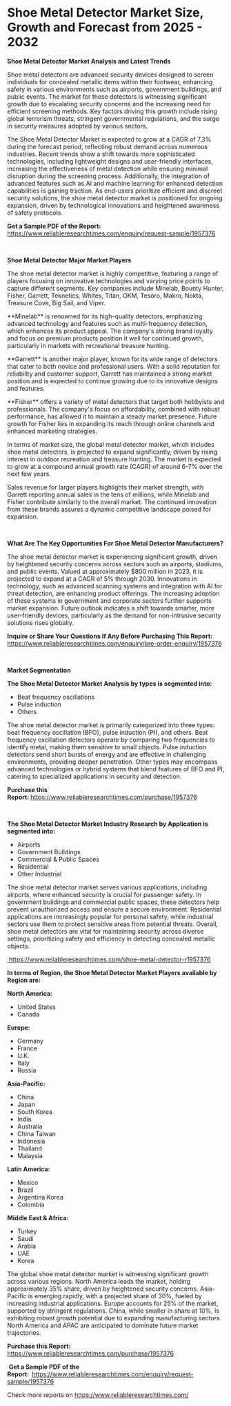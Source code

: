 <p><h1>Shoe Metal Detector Market Size, Growth and Forecast from 2025 - 2032</h1></p><p><strong>Shoe Metal Detector Market Analysis and Latest Trends</strong></p>
<p><p>Shoe metal detectors are advanced security devices designed to screen individuals for concealed metallic items within their footwear, enhancing safety in various environments such as airports, government buildings, and public events. The market for these detectors is witnessing significant growth due to escalating security concerns and the increasing need for efficient screening methods. Key factors driving this growth include rising global terrorism threats, stringent governmental regulations, and the surge in security measures adopted by various sectors.</p><p>The Shoe Metal Detector Market is expected to grow at a CAGR of 7.3% during the forecast period, reflecting robust demand across numerous industries. Recent trends show a shift towards more sophisticated technologies, including lightweight designs and user-friendly interfaces, increasing the effectiveness of metal detection while ensuring minimal disruption during the screening process. Additionally, the integration of advanced features such as AI and machine learning for enhanced detection capabilities is gaining traction. As end-users prioritize efficient and discreet security solutions, the shoe metal detector market is positioned for ongoing expansion, driven by technological innovations and heightened awareness of safety protocols.</p></p>
<p><strong>Get a Sample PDF of the Report:&nbsp;</strong> <a href="https://www.reliableresearchtimes.com/enquiry/request-sample/1957376?utm_campaign=3363&utm_medium=2&utm_source=Github&utm_content=ia&utm_term=09042025&utm_id=shoe-metal-detector">https://www.reliableresearchtimes.com/enquiry/request-sample/1957376</a></p>
<p>&nbsp;</p>
<p><strong>Shoe Metal Detector Major Market Players</strong></p>
<p><p>The shoe metal detector market is highly competitive, featuring a range of players focusing on innovative technologies and varying price points to capture different segments. Key companies include Minelab, Bounty Hunter, Fisher, Garrett, Teknetics, Whites, Titan, OKM, Tesoro, Makro, Nokta, Treasure Cove, Big Sail, and Viper.</p><p>**Minelab** is renowned for its high-quality detectors, emphasizing advanced technology and features such as multi-frequency detection, which enhances its product appeal. The company's strong brand loyalty and focus on premium products position it well for continued growth, particularly in markets with recreational treasure hunting. </p><p>**Garrett** is another major player, known for its wide range of detectors that cater to both novice and professional users. With a solid reputation for reliability and customer support, Garrett has maintained a strong market position and is expected to continue growing due to its innovative designs and features.</p><p>**Fisher** offers a variety of metal detectors that target both hobbyists and professionals. The company's focus on affordability, combined with robust performance, has allowed it to maintain a steady market presence. Future growth for Fisher lies in expanding its reach through online channels and enhanced marketing strategies.</p><p>In terms of market size, the global metal detector market, which includes shoe metal detectors, is projected to expand significantly, driven by rising interest in outdoor recreation and treasure hunting. The market is expected to grow at a compound annual growth rate (CAGR) of around 6-7% over the next few years.</p><p>Sales revenue for larger players highlights their market strength, with Garrett reporting annual sales in the tens of millions, while Minelab and Fisher contribute similarly to the overall market. The continued innovation from these brands assures a dynamic competitive landscape poised for expansion.</p></p>
<p>&nbsp;</p>
<p><strong>What Are The Key Opportunities For Shoe Metal Detector Manufacturers?</strong></p>
<p><p>The shoe metal detector market is experiencing significant growth, driven by heightened security concerns across sectors such as airports, stadiums, and public events. Valued at approximately $800 million in 2023, it is projected to expand at a CAGR of 5% through 2030. Innovations in technology, such as advanced scanning systems and integration with AI for threat detection, are enhancing product offerings. The increasing adoption of these systems in government and corporate sectors further supports market expansion. Future outlook indicates a shift towards smarter, more user-friendly devices, particularly as the demand for non-intrusive security solutions rises globally.</p></p>
<p><strong>Inquire or Share Your Questions If Any Before Purchasing This Report:</strong> <a href="https://www.reliableresearchtimes.com/enquiry/pre-order-enquiry/1957376?utm_campaign=3363&utm_medium=2&utm_source=Github&utm_content=ia&utm_term=09042025&utm_id=shoe-metal-detector">https://www.reliableresearchtimes.com/enquiry/pre-order-enquiry/1957376</a></p>
<p>&nbsp;</p>
<p><strong>Market Segmentation</strong></p>
<p><strong>The Shoe Metal Detector Market Analysis by types is segmented into:</strong></p>
<p><ul><li>Beat frequency oscillations</li><li>Pulse induction</li><li>Others</li></ul></p>
<p><p>The shoe metal detector market is primarily categorized into three types: beat frequency oscillation (BFO), pulse induction (PI), and others. Beat frequency oscillation detectors operate by comparing two frequencies to identify metal, making them sensitive to small objects. Pulse induction detectors send short bursts of energy and are effective in challenging environments, providing deeper penetration. Other types may encompass advanced technologies or hybrid systems that blend features of BFO and PI, catering to specialized applications in security and detection.</p></p>
<p><strong>Purchase this Report:&nbsp;</strong><a href="https://www.reliableresearchtimes.com/purchase/1957376?utm_campaign=3363&utm_medium=2&utm_source=Github&utm_content=ia&utm_term=09042025&utm_id=shoe-metal-detector">https://www.reliableresearchtimes.com/purchase/1957376</a></p>
<p>&nbsp;</p>
<p><strong>The Shoe Metal Detector Market Industry Research by Application is segmented into:</strong></p>
<p><ul><li>Airports</li><li>Government Buildings</li><li>Commercial & Public Spaces</li><li>Residential</li><li>Other Industrial</li></ul></p>
<p><p>The shoe metal detector market serves various applications, including airports, where enhanced security is crucial for passenger safety. In government buildings and commercial public spaces, these detectors help prevent unauthorized access and ensure a secure environment. Residential applications are increasingly popular for personal safety, while industrial sectors use them to protect sensitive areas from potential threats. Overall, shoe metal detectors are vital for maintaining security across diverse settings, prioritizing safety and efficiency in detecting concealed metallic objects.</p></p>
<p><a href="https://www.reliableresearchtimes.com/shoe-metal-detector-r1957376?utm_campaign=3363&utm_medium=2&utm_source=Github&utm_content=ia&utm_term=09042025&utm_id=shoe-metal-detector">&nbsp;https://www.reliableresearchtimes.com/shoe-metal-detector-r1957376</a></p>
<p><strong>In terms of Region, the Shoe Metal Detector Market Players available by Region are:</strong></p>
<p>
    <p> <strong> North America: </strong>
        <ul>
            <li>United States</li>
            <li>Canada</li>
        </ul>
        </p> 
    <p> <strong> Europe: </strong>
        <ul>
            <li>Germany</li>
            <li>France</li>
            <li>U.K.</li>
            <li>Italy</li>
            <li>Russia</li>
        </ul>
        </p> 
    <p> <strong> Asia-Pacific: </strong>
        <ul>
            <li>China</li>
            <li>Japan</li>
            <li>South Korea</li>
            <li>India</li>
            <li>Australia</li>
            <li>China Taiwan</li>
            <li>Indonesia</li>
            <li>Thailand</li>
            <li>Malaysia</li>
        </ul>
        </p> 
    <p> <strong> Latin America: </strong>
        <ul>
            <li>Mexico</li>
            <li>Brazil</li>
            <li>Argentina Korea</li>
            <li>Colombia</li>
        </ul>
        </p> 
    <p> <strong> Middle East & Africa: </strong>
        <ul>
            <li>Turkey</li>
            <li>Saudi</li>
            <li>Arabia</li>
            <li>UAE</li>
            <li>Korea</li>
        </ul>
    </p>
    </p>
<p><p>The global shoe metal detector market is witnessing significant growth across various regions. North America leads the market, holding approximately 35% share, driven by heightened security concerns. Asia-Pacific is emerging rapidly, with a projected share of 30%, fueled by increasing industrial applications. Europe accounts for 25% of the market, supported by stringent regulations. China, while smaller in share at 10%, is exhibiting robust growth potential due to expanding manufacturing sectors. North America and APAC are anticipated to dominate future market trajectories.</p></p>
<p><strong>Purchase this Report: </strong><a href="https://www.reliableresearchtimes.com/purchase/1957376?utm_campaign=3363&utm_medium=2&utm_source=Github&utm_content=ia&utm_term=09042025&utm_id=shoe-metal-detector">https://www.reliableresearchtimes.com/purchase/1957376</a></p>
<p>&nbsp;<strong>Get a Sample PDF of the Report:&nbsp;&nbsp;</strong><a href="https://www.reliableresearchtimes.com/enquiry/request-sample/1957376?utm_campaign=3363&utm_medium=2&utm_source=Github&utm_content=ia&utm_term=09042025&utm_id=shoe-metal-detector">https://www.reliableresearchtimes.com/enquiry/request-sample/1957376</a></p>
<p><strong></strong></p>
<p>Check more reports on <a href="https://www.reliableresearchtimes.com/?utm_campaign=3363&utm_medium=2&utm_source=Github&utm_content=ia&utm_term=09042025&utm_id=shoe-metal-detector">https://www.reliableresearchtimes.com/</a></p>